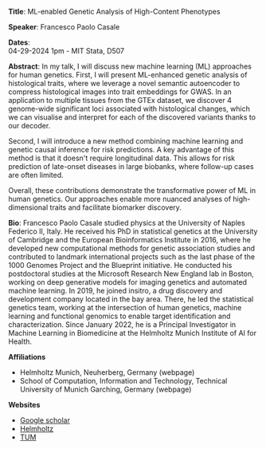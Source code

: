 **Title**: ML-enabled Genetic Analysis of High-Content Phenotypes

**Speaker**: Francesco Paolo Casale

**Dates**:  
04-29-2024 1pm - MIT Stata, D507

**Abstract**: In my talk, I will discuss new machine learning (ML) approaches for human genetics. First, I will present ML-enhanced genetic analysis of histological traits, where we leverage a novel semantic autoencoder to compress histological images into trait embeddings for GWAS. In an application to multiple tissues from the GTEx dataset, we discover 4 genome-wide significant loci associated with histological changes, which we can visualise and interpret for each of the discovered variants thanks to our decoder.

Second, I will introduce a new method combining machine learning and genetic causal inference for risk predictions. A key advantage of this method is that it doesn't require longitudinal data. This allows for risk prediction of late-onset diseases in large biobanks, where follow-up cases are often limited.

Overall, these contributions demonstrate the transformative power of ML in human genetics. Our approaches enable more nuanced analyses of high-dimensional traits and facilitate biomarker discovery.


**Bio**: Francesco Paolo Casale studied physics at the University of Naples Federico II, Italy. He received his PhD in statistical genetics at the University of Cambridge and the European Bioinformatics Institute in 2016, where he developed new computational methods for genetic association studies and contributed to landmark international projects such as the last phase of the 1000 Genomes Project and the Blueprint initiative. He conducted his postdoctoral studies at the Microsoft Research New England lab in Boston, working on deep generative models for imaging genetics and automated machine learning. In 2019, he joined insitro, a drug discovery and development company located in the bay area. There, he led the statistical genetics team, working at the intersection of human genetics, machine learning and functional genomics to enable target identification and characterization. Since January 2022, he is a Principal Investigator in Machine Learning in Biomedicine at the Helmholtz Munich Institute of AI for Health.

**Affiliations** 
  - Helmholtz Munich, Neuherberg, Germany (webpage)  
  - School of Computation, Information and Technology, Technical University of Munich Garching, Germany (webpage)  

**Websites**
  - [Google scholar](https://scholar.google.com/citations?user=AUFp6j4AAAAJ&hl=en) 
  - [Helmholtz](https://www.helmholtz-munich.de/en/research-group-lab-77/francesco-paolo-casale)
  - [TUM](https://www.professoren.tum.de/en/tum-junior-fellows/casale-francesco)